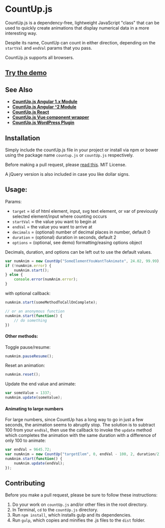 # CountUp.js
CountUp.js is a dependency-free, lightweight JavaScript "class" that can be used to quickly create animations that display numerical data in a more interesting way.

Despite its name, CountUp can count in either direction, depending on the `startVal` and `endVal` params that you pass.

CountUp.js supports all browsers.

## [Try the demo](http://inorganik.github.io/countUp.js)

## See Also

- **[CountUp.js Angular 1.x Module](https://github.com/inorganik/countUp.js-angular1)**
- **[CountUp.js Angular ^2 Module](https://github.com/inorganik/countUp.js-angular2)**
- **[CountUp.js React](https://github.com/glennreyes/react-countup)**
- **[CountUp.js Vue component wrapper](https://github.com/xlsdg/vue-countup-v2?ref=madewithvuejs.com)**
- **[CountUp.js WordPress Plugin](https://wordpress.org/plugins/countup-js/)**

## Installation

Simply include the countUp.js file in your project or install via npm or bower using the package name `countup.js` or `countUp.js` respectively.

Before making a pull request, please [read this](#contributing). MIT License.

A jQuery version is also included in case you like dollar signs.

## Usage:
Params:
- `target` = id of html element, input, svg text element, or var of previously selected element/input where counting occurs
- `startVal` = the value you want to begin at
- `endVal` = the value you want to arrive at
- `decimals` = (optional) number of decimal places in number, default 0
- `duration` = (optional) duration in seconds, default 2
- `options` = (optional, see demo) formatting/easing options object

Decimals, duration, and options can be left out to use the default values.

```js
var numAnim = new CountUp("SomeElementYouWantToAnimate", 24.02, 99.99);
if (!numAnim.error) {
    numAnim.start();
} else {
    console.error(numAnim.error);
}
```

with optional callback:

```js
numAnim.start(someMethodToCallOnComplete);

// or an anonymous function
numAnim.start(function() {
    // do something
})
```

#### Other methods:
Toggle pause/resume:

```js
numAnim.pauseResume();
```

Reset an animation:

```js
numAnim.reset();
```

Update the end value and animate:

```js
var someValue = 1337;
numAnim.update(someValue);
```

#### Animating to large numbers
For large numbers, since CountUp has a long way to go in just a few seconds, the animation seems to abruptly stop. The solution is to subtract 100 from your `endVal`, then use the callback to invoke the `update` method which completes the animation with the same duration with a difference of only 100 to animate:
```js
var endVal = 9645.72;
var numAnim = new CountUp("targetElem", 0, endVal - 100, 2, duration/2);
numAnim.start(function() {
	numAnim.update(endVal);
});
```

## Contributing <a name="contributing"></a>

Before you make a pull request, please be sure to follow these instructions:

1. Do your work on `countUp.js` and/or other files in the root directory.
2. In Terminal, `cd` to the `countUp.js` directory.
3. Run `npm install`, which installs gulp and its dependencies.
4. Run `gulp`, which copies and minifies the .js files to the `dist` folder.
